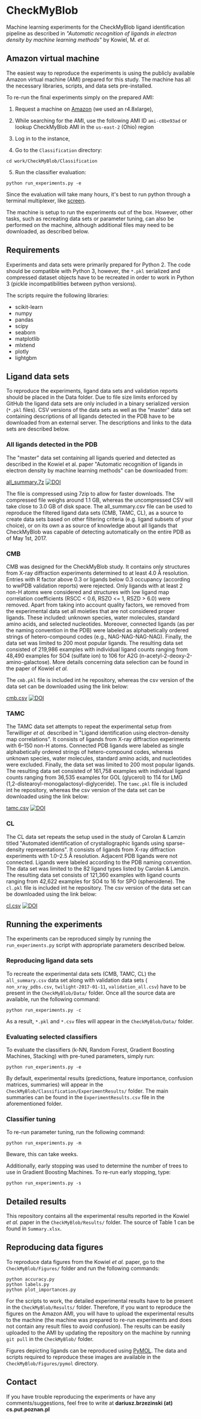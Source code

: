 # CheckMyBlob

Machine learning experiments for the CheckMyBlob ligand identification
pipeline as described in *"Automatic recognition of ligands in electron
density by machine learning methods"* by Kowiel, M. *et al.*

## Amazon virtual machine

The easiest way to reproduce the experiments is using the publicly
available Amazon virtual machine (AMI) prepared for this study. The
machine has all the necessary libraries, scripts, and data sets
pre-installed.

To re-run the final experiments simply on the prepared AMI:
1. Request a machine on [Amazon](https://aws.amazon.com/console/)
(we used an r4.8xlarge),
2. While searching for the AMI, use the following AMI ID
`ami-c8be93ad` or lookup CheckMyBlob AMI in the `us-east-2` (Ohio) region

3. Log in to the instance,
4. Go to the `Classification` directory:
```
cd work/CheckMyBlob/Classification
```
5. Run the classifier evaluation:
```
python run_experiments.py -e
```

Since the evaluation will take many hours, it's best to run python
through a terminal multiplexer, like
[screen](https://help.ubuntu.com/community/Screen).

The machine is setup to run the experiments out of the box. However,
other tasks, such as recreating data sets or parameter tuning, can also
be performed on the machine, although additional files may need
to be downloaded, as described below.

## Requirements

Experiments and data sets were primarily prepared for Python 2. The code
should be compatible with Python 3, however, the `*.pkl` serialized and
compressed dataset objects have to be recreated in order to work in
Python 3 (pickle incompatibilities between python versions).

The scripts require the following libraries:
- scikit-learn
- numpy
- pandas
- scipy
- seaborn
- matplotlib
- mlxtend
- plotly
- lightgbm

## Ligand data sets

To reproduce the experiments, ligand data sets and validation
reports should be placed in the Data folder. Due to file size limits
enforced by GitHub the ligand data sets are only included in a binary
serialized version (`*.pkl` files). CSV versions of the data sets as
 well as the "master" data set containing descriptions of all ligands
 detected in the PDB have to be downloaded from an external server.
 The descriptions and links to the data sets are described below.

### All ligands detected in the PDB

The "master" data set containing all ligands queried and detected as
described in the Kowiel et al. paper "Automatic recognition of ligands
in electron density by machine learning methods" can be downloaded from:

[all_summary.7z](https://zenodo.org/record/1040778/files/all_summary.7z) <a href="https://doi.org/10.5281/zenodo.1040778"><img src="https://zenodo.org/badge/DOI/10.5281/zenodo.1040778.svg" style="vertical-align:text-bottom" alt="DOI"></a>

The file is compressed using 7zip to allow for faster downloads. The
compressed file weighs around 1.1 GB, whereas the uncompressed CSV will
 take close to 3.0 GB of disk space. The all_summary.csv file can be
 used to reproduce the filtered ligand data sets (CMB, TAMC, CL),
 as a source to create data sets based on other filtering criteria
 (e.g. ligand subsets of your choice), or on its own a as source of
 knowledge about all ligands that CheckMyBlob was capable of detecting
 automatically on the entire PDB as of May 1st, 2017.

### CMB

CMB was designed for the CheckMyBlob study. It contains only structures
from X-ray diffraction experiments determined to at least 4.0 Å
resolution. Entries with R factor above 0.3 or
ligands below 0.3 occupancy (according to wwPDB validation reports)
were rejected. Only ligands with at least 2 non-H atoms were
considered and structures with low ligand
map correlation coefficients (RSCC < 0.6, RSZO <= 1, RSZD > 6.0) were removed. Apart from
taking into account quality factors, we removed from the experimental
data set all moieties that are not considered proper ligands.
These included: unknown species, water molecules, standard amino acids,
and selected nucleotides. Moreover, connected ligands (as per the
naming convention in the PDB)
were labeled as alphabetically ordered strings of hetero-compound codes
(e.g., NAG-NAG-NAG-NAG). Finally, the data set was limited
to 200 most popular ligands. The resulting data set consisted of
219,986 examples with individual ligand counts ranging from
48,490 examples for SO4 (sulfate ion) to 106 for A2G
(n-acetyl-2-deoxy-2-amino-galactose). More details concerning data
selection can be found in the paper of Kowiel *et al.*


The `cmb.pkl` file is included int he repository, whereas the
csv version of the data set can be downloaded using the link below:

[cmb.csv](https://zenodo.org/record/1040843/files/cmb.csv) <a href="https://doi.org/10.5281/zenodo.1040843"><img src="https://zenodo.org/badge/DOI/10.5281/zenodo.1040843.svg" style="vertical-align:text-bottom" alt="DOI"></a>

### TAMC

The TAMC data set attempts to repeat the experimental setup from
Terwilliger *et al.* described in "Ligand identification using
electron-density map correlations".
It consists of ligands from X-ray diffraction experiments with 6–150
non-H atoms. Connected PDB ligands were labeled as single
alphabetically ordered strings of hetero-compound codes, whereas
unknown species, water molecules, standard amino acids, and nucleotides
were excluded. Finally, the data set was limited to 200 most
popular ligands. The resulting data set consisted of 161,758
examples with individual ligand counts ranging from 36,535
examples for GOL (glycerol) to 114 for LMG
(1,2-distearoyl-monogalactosyl-diglyceride).
The `tamc.pkl` file is included int he repository, whereas the
csv version of the data set can be downloaded using the link below:

[tamc.csv](https://zenodo.org/record/1040851/files/tamc.csv) <a href="https://doi.org/10.5281/zenodo.1040851"><img src="https://zenodo.org/badge/DOI/10.5281/zenodo.1040851.svg" style="vertical-align:text-bottom" alt="DOI"></a>

### CL

The CL data set repeats the setup used in the study of Carolan & Lamzin
titled "Automated identification of crystallographic ligands using
sparse-density representations".
It consists of ligands from X-ray diffraction experiments
with 1.0–2.5 Å resolution. Adjacent PDB ligands were not connected.
Ligands were labeled according to the PDB naming convention.
The data set was limited to the 82 ligand types listed by Carolan &
Lamzin. The resulting data set consists of 121,360 examples with
ligand counts ranging from 42,622 examples for SO4 to 16 for
SPO (spheroidene). The `cl.pkl` file is included int he repository. The
csv version of the data set can be downloaded using the link below:

[cl.csv](https://zenodo.org/record/1040857/files/cl.csv) <a href="https://doi.org/10.5281/zenodo.1040857"><img src="https://zenodo.org/badge/DOI/10.5281/zenodo.1040857.svg" style="vertical-align:text-bottom" alt="DOI"></a>

## Running the experiments

The experiments can be reproduced simply by running the
`run_experiments.py` script with appropriate parameters described below.

### Reproducing ligand data sets

To recreate the experimental data sets (CMB, TAMC, CL) the
`all_summary.csv` data set along with validation data sets (
`non_xray_pdbs.csv`, `twilight-2017-01-11`, `validation_all.csv`) have
to be present in the `CheckMyBlob/Data/` folder. Once all the source
data are available, run the following command:
```
python run_experiments.py -c
```

As a result, `*.pkl` and `*.csv` files will appear in the
`CheckMyBlob/Data/` folder.

### Evaluating selected classifiers

To evaluate the classifiers (k-NN, Random Forest, Gradient Boosting
Machines, Stacking) with pre-tuned parameters, simply run:
```
python run_experiments.py -e
```

By default, experimental results (predictions, feature importance,
confusion matrices, summaries) will appear in the
`CheckMyBlob/Classification/ExperimentResults/` folder. The main
summaries can be found in the `ExperimentResults.csv` file in the
aforementioned folder.

### Classifier tuning

To re-run parameter tuning, run the following command:
```
python run_experiments.py -m
```
Beware, this can take weeks.

Additionally, early stopping was used to determine the number of trees
to use in Gradient Boosting Machines. To re-run early stopping, type:
```
python run_experiments.py -s
```

## Detailed results

This repository contains all the experimental results reported in the
Kowiel *et al.* paper in the `CheckMyBlob/Results/` folder. The source
of Table 1 can be found in `Summary.xlsx`.

## Reproducing data figures

To reproduce data figures from the Kowiel *et al.* paper, go to the
`CheckMyBlob/Figures/` folder and run the following commands:

```
python accuracy.py
python labels.py
python plot_importances.py
```

For the scripts to work, the detailed experimental results have to be
present in the `CheckMyBlob/Results/` folder. Therefore, if you want to
reproduce the figures on the Amazon AMI, you will have to upload the
experimental results to the machine (the machine was prepared to re-run
experiments and does not contain any result files to avoid confusion).
The results can be easily uploaded to the AMI by updating the
repository on the machine by running `git pull` in the `CheckMyBlob/`
folder.

Figures depicting ligands can be reproduced using
[PyMOL](https://pymol.org/). The data and scripts required to 
reproduce these images are available in the 
`CheckMyBlob/Figures/pymol` directory.

## Contact

If you have trouble reproducing the experiments or have any
comments/suggestions, feel free to write at
**dariusz.brzezinski (at) cs.put.poznan.pl**